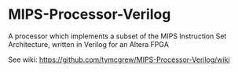 # MIPS-Processor-Verilog
A processor which implements a subset of the MIPS Instruction Set Architecture, written in Verilog for an Altera FPGA


See wiki:
https://github.com/tymcgrew/MIPS-Processor-Verilog/wiki
